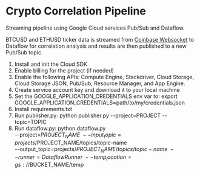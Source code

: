 # Crypto Correlation Pipeline


Streaming pipeline using Google Cloud services Pub/Sub and Dataflow.

BTCUSD and ETHUSD ticker data is streamed from <a href=https://docs.pro.coinbase.com/#the-ticker-channel>Coinbase Websocket</a> to Dataflow for correlation analysis and results are then published to a new Pub/Sub topic.

1. Install and init the Cloud SDK
2. Enable billing for the project (if needed)
3. Enable the following APIs: Compute Engine, Stackdriver, Cloud Storage, Cloud Storage JSON, Pub/Sub, Resource Manager, and App Engine.
4. Create service account key and download it to your local machine
5. Set the GOOGLE_APPLICATION_CREDENTIALS env var to: export GOOGLE_APPLICATION_CREDENTIALS=path/to/my/credentials.json
6. Install requirements.txt
7. Run publisher.py: python publisher.py --project=PROJECT --topic=TOPIC
8. Run dataflow.py: 
  python dataflow.py \
  --project=$PROJECT_NAME \
  --input_topic=projects/$PROJECT_NAME/topics/topic-name \
  --output_topic=projects/$PROJECT_NAME/topics/topic-name \
  --runner=DataflowRunner \
  --temp_location=gs://$BUCKET_NAME/temp
